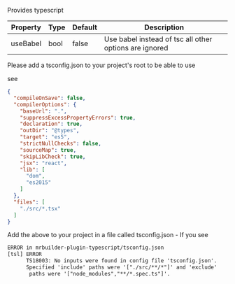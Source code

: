 Provides typescript

| Property      | Type       | Default      | Description                      |
| ------------- | -----------| -------------| ---------------------------------|
| useBabel      | bool       | false        | Use babel instead of tsc all other options are ignored        |


Please add a tsconfig.json to your project's root to be able to use

see

```json
{
  "compileOnSave": false,
  "compilerOptions": {
    "baseUrl": ".",
    "suppressExcessPropertyErrors": true,
    "declaration": true,
    "outDir": "@types",
    "target": "es5",
    "strictNullChecks": false,
    "sourceMap": true,
    "skipLibCheck": true,
    "jsx": "react",
    "lib": [
      "dom",
      "es2015"
    ]
  },
  "files": [
    "./src/*.tsx"
  ]
}


```

Add the above to your project in a file called tsconfig.json - If you see
```html
ERROR in mrbuilder-plugin-typescript/tsconfig.json
[tsl] ERROR
      TS18003: No inputs were found in config file 'tsconfig.json'.
      Specified 'include' paths were '["./src/**/*"]' and 'exclude'
       paths were '["node_modules","**/*.spec.ts"]'.
```

